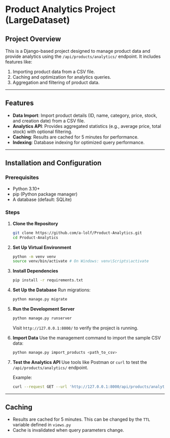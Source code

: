 # Product Analytics Project (LargeDataset)

## Project Overview
This is a Django-based project designed to manage product data and provide analytics using the `/api/products/analytics/` endpoint. It includes features like:

1. Importing product data from a CSV file.
2. Caching and optimization for analytics queries.
3. Aggregation and filtering of product data.

---

## Features

- **Data Import**: Import product details (ID, name, category, price, stock, and creation date) from a CSV file.
- **Analytics API**: Provides aggregated statistics (e.g., average price, total stock) with optional filtering.
- **Caching**: Results are cached for 5 minutes for performance.
- **Indexing**: Database indexing for optimized query performance.

---

## Installation and Configuration

### Prerequisites

- Python 3.10+
- pip (Python package manager)
- A database (default: SQLite)

### Steps

1. **Clone the Repository**
   ```bash
   git clone https://github.com/a-lolf/Product-Analytics.git
   cd Product-Analytics
   ```

2. **Set Up Virtual Environment**
   ```bash
   python -m venv venv
   source venv/bin/activate # On Windows: venv\Scripts\activate
   ```

3. **Install Dependencies**
   ```bash
   pip install -r requirements.txt
   ```

4. **Set Up the Database**
   Run migrations:
   ```bash
   python manage.py migrate
   ```

5. **Run the Development Server**
   ```bash
   python manage.py runserver
   ```
   Visit `http://127.0.0.1:8000/` to verify the project is running.

6. **Import Data**
   Use the management command to import the sample CSV data:
   ```bash
   python manage.py import_products <path_to_csv>
   ```

7. **Test the Analytics API**
   Use tools like Postman or `curl` to test the `/api/products/analytics/` endpoint.

   Example:
   ```bash
   curl --request GET --url 'http://127.0.0.1:8000/api/products/analytics/?category=electronics&max_price=8'
   ```

---

## Caching

- Results are cached for 5 minutes. This can be changed by the `TTL` variable defined in `views.py`
- Cache is invalidated when query parameters change.
